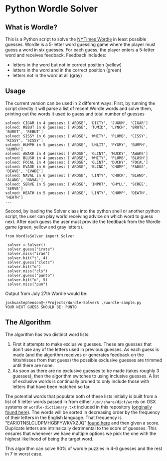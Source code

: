 # Python Wordle Solver

## What is Wordle?
This is a Python script to solve the [NYTimes Wordle](https://www.nytimes.com/games/wordle/index.html) in least possible guesses. Wordle is a 5-letter word guessing game where the player must guess a word in six guesses. For each guess, the player enters a 5-letter word and receives feedback. Feedback includes:
- letters in the word but not in correct position (yellow)
- letters in the word and in the correct position (green)
- letters not in the word at all (gray)

## Usage
The current version can be used in 2 different ways:
First, by running the script directly it will parse a list of recent Wordle words and solve them, printing out the words it used to guess and total number of guesses

```
solved: CIGAR in 4 guesses: ['AROSE', 'DICTY', 'JUGUM', 'CIGAR']
solved: REBUT in 6 guesses: ['AROSE', 'TUMID', 'LYNCH', 'BRUTE', 'BURET', 'REBUT']
solved: SISSY in 6 guesses: ['AROSE', 'WHITY', 'PLUMB', 'CISSY', 'KISSY', 'SISSY']
solved: HUMPH in 5 guesses: ['AROSE', 'UNLIT', 'PYGMY', 'BUMPH', 'HUMPH']
solved: AWAKE in 4 guesses: ['AROSE', 'GLINT', 'MUCKY', 'AWAKE']
solved: BLUSH in 4 guesses: ['AROSE', 'WHITY', 'PLUMB', 'BLUSH']
solved: FOCAL in 4 guesses: ['AROSE', 'GLINT', 'DUCHY', 'FOCAL']
solved: EVADE in 6 guesses: ['AROSE', 'BLIND', 'CHUMP', 'FADGE', 'DEAVE', 'EVADE']
solved: NAVAL in 6 guesses: ['AROSE', 'LINTY', 'CHUCK', 'BLAND', 'ALANG', 'NAVAL']
solved: SERVE in 5 guesses: ['AROSE', 'INPUT', 'GHYLL', 'SCREE', 'SERVE']
solved: HEATH in 5 guesses: ['AROSE', 'LINTY', 'CHUMP', 'DEATH', 'HEATH']
...
```

Second, by loading the Solver class into the python shell or another python script, the user can play world receiving advice on which word to guess next. After each guess the user must provide the feedback from the Wordle game (green, yellow and gray letters).

```
from WordleSolver import Solver
 
 solver = Solver()
 solver.guess("irate")
 solver.miss("irae")
 solver.hit("t", 4)
 solver.guess("clots")
 solver.hit("o")
 solver.miss("cls")
 solver.guess("punto")
 solver.hit("o", 5)
 solver.miss("pun")
```

Output from July 27th Wordle would be:
```
joshuastephenson@~/Projects/Wordle-Solver$ ./wordle-sample.py 
YOUR NEXT GUESS SHOULD BE: PUNTO
```

## The Algorithm
The algorithm has two distinct word lists:
1. First it attempts to make exclusive guesses. These are guesses that don't use any of the letters used in previous guesses. As each guess is made (and the algorithm receives or generates feedback on the hits/misses from that guess) the possible exclusive guesses are trimmed until there are none.
2. As soon as there are no exclusive guesses to be made (takes roughly 3 guesses), then the algorithm switches to using inclusive guesses. A list of exclusive words is continually pruned to only include those with letters that have been matched so far.

The potential words that populate both of these lists initially is built from a list of 5 letter words passed in from either  `/usr/share/dict/words` on OSX systems or `wordle-dictionary.txt` included in this repository ([originally found here](https://github.com/redbo/scrabble/blob/master/dictionary.txt)). The words will be sorted in decreasing order by the frequency of their letters in the English language. That frequency is "EARIOTNSLCUDPMHGBFYWKVXZJQ" [found here](https://www3.nd.edu/~busiforc/handouts/cryptography/letterfrequencies.html) and then given a score. Duplicate letters are intrinsically detrimental to the score of guesses. This ensures that whenever we have multiple options we pick the one with the highest likelihood of being the target word.

This algorithm can solve 90% of wordle puzzles in 4-6 guesses and the rest in 7 in worst case. 

